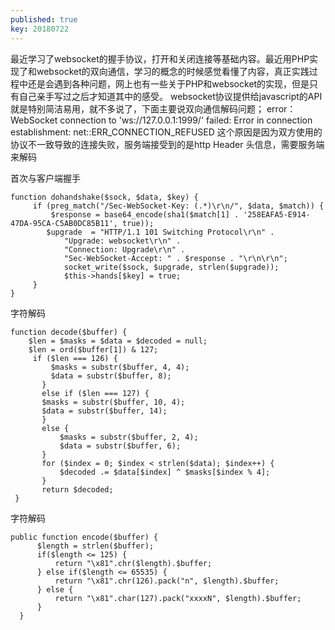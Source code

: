```yaml
---
published: true
key: 20180722
---
```

最近学习了websocket的握手协议，打开和关闭连接等基础内容。最近用PHP实现了和websocket的双向通信，学习的概念的时候感觉看懂了内容，真正实践过程中还是会遇到各种问题，网上也有一些关于PHP和websocket的实现，但是只有自己亲手写过之后才知道其中的感受。
websocket协议提供给javascript的API就是特别简洁易用，就不多说了，下面主要说双向通信解码问题；
error：
WebSocket connection to 'ws://127.0.0.1:1999/' failed: Error in connection establishment: net::ERR_CONNECTION_REFUSED
这个原因是因为双方使用的协议不一致导致的连接失败，服务端接受到的是http Header 头信息，需要服务端来解码	
<!--more-->

首次与客户端握手
```
function dohandshake($sock, $data, $key) {
     if (preg_match("/Sec-WebSocket-Key: (.*)\r\n/", $data, $match)) {
         $response = base64_encode(sha1($match[1] . '258EAFA5-E914-47DA-95CA-C5AB0DC85B11', true));
        $upgrade  = "HTTP/1.1 101 Switching Protocol\r\n" .
            "Upgrade: websocket\r\n" .
            "Connection: Upgrade\r\n" .
            "Sec-WebSocket-Accept: " . $response . "\r\n\r\n";
            socket_write($sock, $upgrade, strlen($upgrade));
            $this->hands[$key] = true;
     }
}	
```
字符解码
```
function decode($buffer) {
    $len = $masks = $data = $decoded = null;
    $len = ord($buffer[1]) & 127;
     if ($len === 126) {
         $masks = substr($buffer, 4, 4);
         $data = substr($buffer, 8);
       }
       else if ($len === 127) {
       $masks = substr($buffer, 10, 4);
       $data = substr($buffer, 14);
       }
       else {
           $masks = substr($buffer, 2, 4);
           $data = substr($buffer, 6);
       }
       for ($index = 0; $index < strlen($data); $index++) {
           $decoded .= $data[$index] ^ $masks[$index % 4];
       }
       return $decoded;
 }

```
字符解码 

```
public function encode($buffer) {
      $length = strlen($buffer);
      if($length <= 125) {
          return "\x81".chr($length).$buffer;
      } else if($length <= 65535) {
          return "\x81".chr(126).pack("n", $length).$buffer;
      } else {
          return "\x81".char(127).pack("xxxxN", $length).$buffer;
      }
  }
```
